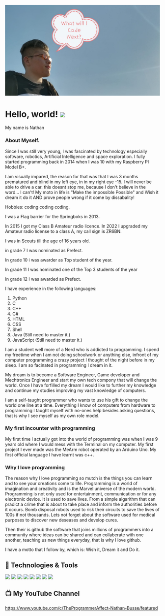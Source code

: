 ![Header](https://raw.githubusercontent.com/Nathan-Busse/Nathan-Busse/master/me.jpeg "Header")

# Hello, world! <img src="https://raw.githubusercontent.com/Nathan-Busse/Nathan-Busse/CODE/waving-Hello_world.gif " width="30px">


My name is Nathan

### About Myself.

Since I was still very young, I was fascinated by technology especially software, robotics, Artificial Intelligence and space exploration. 
I fully started programming back in 2014 when I was 10 with my Raspberry PI Model B+.

I am visually impared, the reason for that was that I was 3 months prematured and blind in my left eye, in in my right eye -15. I will never be able to drive a car.
this doesnt stop me, because I don't believe in the word... I can't!
My moto in life is "Make the impossible Possible" and Wish it dream it do it AND prove people wrong if it come by dissabality!

Hobbies:  coding coding coding.

I was a Flag barrier for the Springboks in 2013.

In 2015 I got my Class B Amateur radio licence.
In 2022 I upgraded my Amateur radio license to a class A,
my call sign is ZR6BN.

I was in Scouts till the age of 16 years old.

in grade 7 I was nominated as Prefect.

In grade 10 i was awarder as Top student of the year.

In grade 11 I was nominated one of the Top 3 students of the year

In grade 12 I was awarded as Prefect.

I have experience in the following languages:

1. Python
2. C
3. C++
4. C#
5. HTML
6. CSS
7. Shell
8. Java (Still need to master it.)
9. JavaScript (Still need to master it.)

I am a student well more of a Nerd who is addicted to programming.
I spend my freetime when I am not doing schoolwork or anything else, infront of my computer programming a crazy project I thought of the night before
in my sleep. I am so facinated in programming I dream in it.

My dream is to become a Software Engineer, Game developer and Mechtronics Engineer and start my own tech compony that will change the world.
Once I have forfilled my dream I would like to further my knowledge and continue my studies improving my vast knowledge of computers.

I am a self-taught programmer who wants to use his gift to change the world one line at a time. 
Everything I know of computers from hardware to programming I taught myself with no-ones help besides asking questions, that is why I see myself as my own role model.

### My first incounter with programming

My first time I actually got into the world of programming was when I was 9 years old where I would mess with the Terminal on my computer.
My first project I ever made was the MeArm robot operated by an Arduino Uno. 
My first official language I have learnt was c++.

### Why I love programming

The reason why I love programming so mutch is the things you can learn and to see your creations come to life.
Programming is a world of imagination and creativity and is the Marvel universe of the modern world.
Programming is not only used for entertainment, communication or for any electronic device. It is used to save lives.
From a simple algarithm that can pradict a crime that is about to take place and inform the authorities before it occurs.
Bomb disposal robots used to risk their circuits to save the lives of 100s if not thousands.
Lets not forget about the software used for medical purposes to discover new deseases and develop cures.

Then their is github the software that joins millions of programmers into a community where ideas can be shared and can collaberate with one another,
teaching us new things everyday, that is why I love github.

I have a motto that I follow by, which is:
Wish it, Dream it and Do it.

## 🔧 Technologies & Tools
![](https://img.shields.io/badge/OS-Linux-informational?style=flat&logo=linux&logoColor=white&color=2bbc8a)
![](https://img.shields.io/badge/OS-Windows-informational?style=flat&logo=windows&logoColor=white&color=2bbc8a)
![](https://img.shields.io/badge/Editor-Pycharm-informational?style=flat&logo=pyCharm-idea&logoColor=white&color=2bbc8a)
![](https://img.shields.io/badge/Code-Python-informational?style=flat&logo=python&logoColor=white&color=2bbc8a)
![](https://img.shields.io/badge/Code-JavaScript-informational?style=flat&logo=javascript&logoColor=white&color=2bbc8a)
![](https://img.shields.io/badge/Code-HTML-informational?style=flat&logo=html&logoColor=white&color=2bbc8a)
![](https://img.shields.io/badge/Code-C++-informational?style=flat&logo=c++&logoColor=white&color=2bbc8a)
![](https://img.shields.io/badge/Shell-Bash-informational?style=flat&logo=gnu-bash&logoColor=white&color=2bbc8a)

## 📺 My YouTube Channel 
https://www.youtube.com/c/TheProgrammerAffect-Nathan-Busse/featured




















